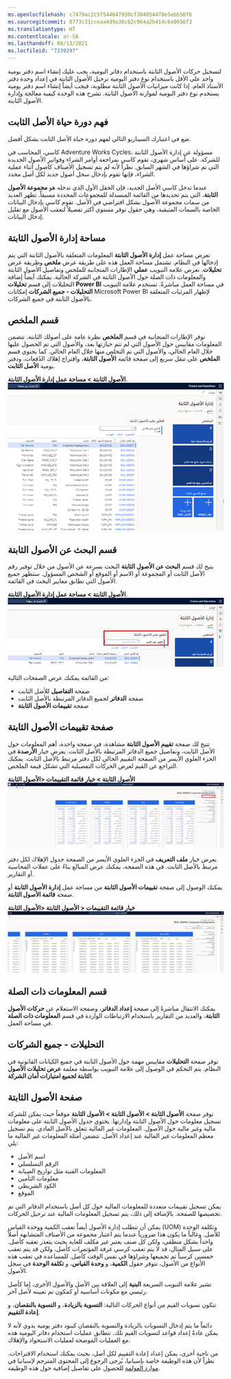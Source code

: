 ```yaml
---
ms.openlocfilehash: c7479ac2c5f544647930cf304054478e5ebb56f6
ms.sourcegitcommit: 8773c31cceaa4d9a36c62c964a2b414c6e0656f3
ms.translationtype: HT
ms.contentlocale: ar-SA
ms.lasthandoff: 08/13/2021
ms.locfileid: "7339297"
---
```

لتسجيل حركات الأصول الثابتة باستخدام دفاتر اليومية، يجب عليك إنشاء اسم دفتر يومية واحد على الأقل باستخدام نوع دفتر اليومية ترحيل الأصول الثابتة في إعداد وحدة دفتر الأستاذ العام. إذا كانت ميزانيات الأصول الثابتة مطلوبة، فيجب أيضاً إنشاء اسم دفتر يومية يستخدم نوع دفتر اليومية لموازنة الأصول الثابتة. تشرح هذه الوحدة كيفية معالجة وإدارة الأصول الثابتة.

## <a name="understand-the-life-cycle-of-a-fixed-asset"></a>فهم دورة حياة الأصل الثابت

ضع في اعتبارك السيناريو التالي لفهم دورة حياة الأصل الثابت بشكل أفضل.

كاسي، المحاسب في Adventure Works Cycles، مسؤولة عن إدارة الأصول الثابتة للشركة. على أساس شهري، تقوم كاسي بمراجعة أوامر الشراء وفواتير الأصول الجديدة التي تم شراؤها في الشهر السابق. نظراً لأنه لم يتم تسجيل الأصناف كأصول أثناء عملية الشراء، فإنها تقوم بإدخال سجل أصول جديد لكل أصل محدد.

عندما تدخل كاسي الأصل الجديد، فإن الحقل الأول الذي تدخله هو **مجموعة الأصول الثابتة**، التي يتم تحديدها من القائمة المنسدلة للمجموعات المحددة مسبقاً. تظهر العديد من سمات مجموعة الأصول بشكل افتراضي في الأصل.
تقوم كاسي بإدخال البيانات الخاصة بالسمات المتبقية، وهي حقول توفر مستوى أكثر تفصيلاً لتعقب الأصول مع تقليل إدخال البيانات.

## <a name="fixed-asset-management-workspace"></a>مساحة إدارة الأصول الثابتة

تعرض مساحة عمل **إدارة الأصول الثابتة** المعلومات المتعلقة بالأصول الثابتة التي يتم إدخالها في النظام. تشتمل مساحة العمل هذه على طريقة عرض **ملخص** وطريقة عرض **تحليلات**. تعرض علامة التبويب **عملي** الإطارات المتجانبة للملخص وتفاصيل الأصول الثابتة والمعلومات ذات الصلة حول الأصول الثابتة في الشركة الحالية. يمكنك أيضاً إضافة التحليلات إلى قسم **تحليلات Power BI** في مساحة العمل مباشرةً. تستخدم علامة التبويب **التحليلات - جميع الشركات** إمكانات Microsoft Power BI لإظهار المرئيات المتعلقة بالأصول الثابتة في جميع الشركات.

## <a name="summary-section"></a>قسم الملخص

توفر الإطارات المتجانبة في قسم **الملخص** نظرة عامة على أصولك الثابتة. تتضمن المعلومات مقاييس حول الأصول التي لم تتم حيازتها بعد، والأصول التي تم الحصول عليها خلال العام الحالي، والأصول التي تم التخلص منها خلال العام الحالي. كما يحتوي قسم **الملخص** على تنقل سريع إلى صفحة قائمة **الأصول الثابتة**، واقتراح إهلاك الدُفعات، ودفتر يومية **الأصل الثابت**.

**الأصول الثابتة > مساحة عمل إدارة الأصول الثابتة**.
![لقطة شاشة لقسم الملخص في مساحة عمل إدارة الأصول الثابتة.](../media/summary1.png)

## <a name="find-fixed-assets-section"></a>قسم البحث عن الأصول الثابتة

يتيح لك قسم **البحث عن الأصول الثابتة** البحث بسرعة عن الأصول من خلال توفير رقم الأصل الثابت أو المجموعة أو الاسم أو الموقع أو الشخص المسؤول. ستظهر جميع الأصول التي تطابق معايير البحث في القائمة.

**الأصول الثابتة > مساحة عمل إدارة الأصول الثابتة**.
![لقطة شاشة لقسم البحث عن الأصول الثابتة.](../media/find-fixed-assets.png)

من القائمة يمكنك عرض الصفحات التالية:

- صفحة **التفاصيل** للأصل الثابت
- صفحة **الدفاتر** لجميع الدفاتر المرتبطة بالأصل الثابت
- صفحة **تقييمات الأصول الثابتة**

## <a name="fixed-asset-valuations-page"></a>صفحة تقييمات الأصول الثابتة

تتيح لك صفحة **تقييم الأصول الثابتة** مشاهدة، في صفحة واحدة، أهم المعلومات حول الأصل الثابت، وتفاصيل جميع الدفاتر المرتبطة بالأصل الثابت. يعرض خيار **الأرصدة** في الجزء العلوي الأيسر من الصفحة التقييم الحالي لكل دفتر مرتبط بالأصل الثابت. يمكنك التراجع عن القيم لعرض الحركات التفصيلية التي تشكل قيمة الملخص.

**‎الأصول الثابتة> ‎الأصول الثابتة > خيار قائمة التقييمات**
[![لقطة شاشة لخيار الأرصدة في خيار قائمة التقييمات.](../media/valuations2.png)](../media/valuations2.png#lightbox)

يعرض خيار **ملف التعريف** في الجزء العلوي الأيسر من الصفحة جدول الإهلاك لكل دفتر مرتبط بالأصل الثابت. في هذه الصفحة، يمكنك عرض المبالغ بناءً على عملات المحاسبة أو التقارير.

يمكنك الوصول إلى صفحة **تقييمات الأصول الثابتة** من مساحة عمل **إدارة الأصول الثابتة** أو صفحة **قائمة الأصول الثابتة**.

**‎الأصول الثابتة> ‎الأصول الثابتة > ‎خيار قائمة التقييمات**
[![لقطة شاشة لخيار ملفات التعريف في خيار قائمة التقييمات.](../media/valuations-profile.png)](../media/valuations-profile.png#lightbox)

## <a name="related-information-section"></a>قسم المعلومات ذات الصلة

يمكنك الانتقال مباشرةً إلى صفحة **إعداد الدفاتر**، وصفحة الاستعلام عن **حركات الأصول الثابتة**، والعديد من التقارير باستخدام الارتباطات الواردة في قسم **المعلومات ذات الصلة** في مساحة العمل.

## <a name="analytics---all-companies"></a>التحليلات - جميع الشركات

توفر صفحة **التحليلات** مقاييس مهمة حول الأصول الثابتة في جميع الكيانات القانونية في النظام. يتم التحكم في الوصول إلى علامة التبويب بواسطة معلمة **عرض تحليلات الأصول الثابتة لجميع امتيازات أمان الشركة**.

## <a name="fixed-assets-page"></a>صفحة الأصول الثابتة

توفر صفحة **الأصول الثابتة > الأصول الثابتة > الأصول الثابتة** موقعاً حيث يمكن للشركة تسجيل معلومات حول الأصول الثابتة وإدارتها. يحتوي جدول الأصول الثابتة على معلومات مالية وغير مالية حول الأصول. المعلومات غير المالية تتعلق بالأصل المادي. يتم تسجيل معظم المعلومات غير المالية عند إعداد الأصل. تتضمن أمثلة المعلومات غير المالية ما يلي:

- اسم الأصل
- الرقم التسلسلي
- المعلومات الفنية مثل تواريخ الصيانة
- معلومات التأمين
- الكود الشريطي
- الموقع

يمكن تسجيل تقييمات متعددة للمعلومات المالية حول كل أصل باستخدام الدفاتر التي تم تخصيصها للصفحة. بالإضافة إلى ذلك، يتم تسجيل المعلومات المالية عند ترحيل الحركات.

يمكن أن تتطلب إدارة الأصول أيضاً تعقب الكمية ووحدة القياس (UOM) وتكلفة الوحدة للأصل. وغالباً ما يكون هذا ضرورياً عندما يتم اعتبار مجموعة من الأصناف المتشابهة أصلاً واحداً بشكل منطقي، ولكن كل صنف يعتبر غير مكلف للغاية بحيث يتعذر تعقبه كأصل. على سبيل المثال، قد لا يتم تعقب كرسي غرفة المؤتمرات كأصل، ولكن قد يتم تعقب خمسين كرسياً تم تجميعها وشراؤها في نفس الوقت كأصل. للمساعدة في تعقب هذه الأنواع من الأصول، تتوفر حقول **الكمية**، و **وحدة القياس**، و **تكلفة الوحدة** في سجل الأصول.

تشير علامة التبويب السريعة **البنية** إلى العلاقة بين الأصل والأصول الأخرى، إما كأصل رئيسي مع مكونات أساسية أو كمكون تم تعيينه لأصل آخر.

تتكون تسويات القيم من أنواع الحركات التالية: **التسوية بالزيادة**، و **التسوية بالنقصان**، و **إعادة التقييم**.

دائماً ما يتم إدخال التسويات بالزيادة والتسوية بالنقصان كبنود دفتر يومية يدوي لأنه لا يمكن عادةً إعداد قواعد لتسويات القيم تلك. تتطابق عمليات استخدام دفاتر اليومية هذه مع العمليات الموضحة لعمليات الاستحواذ والإهلاك.

من ناحية أخرى، يمكن إعداد إعادة التقييم لكل أصل، بحيث يمكنك استخدام الاقتراحات. نظراً لأن هذه الوظيفة خاصة بإسبانيا، يُرجى الرجوع إلى المحتوى المترجم لإسبانيا في [موارد العولمة](/dynamics365/unified-operations/dev-itpro/lcs-solutions/country-region?azure-portal=true&toc=/fin-and-ops/toc.json) للحصول على تفاصيل إضافية حول هذه الوظيفة.
